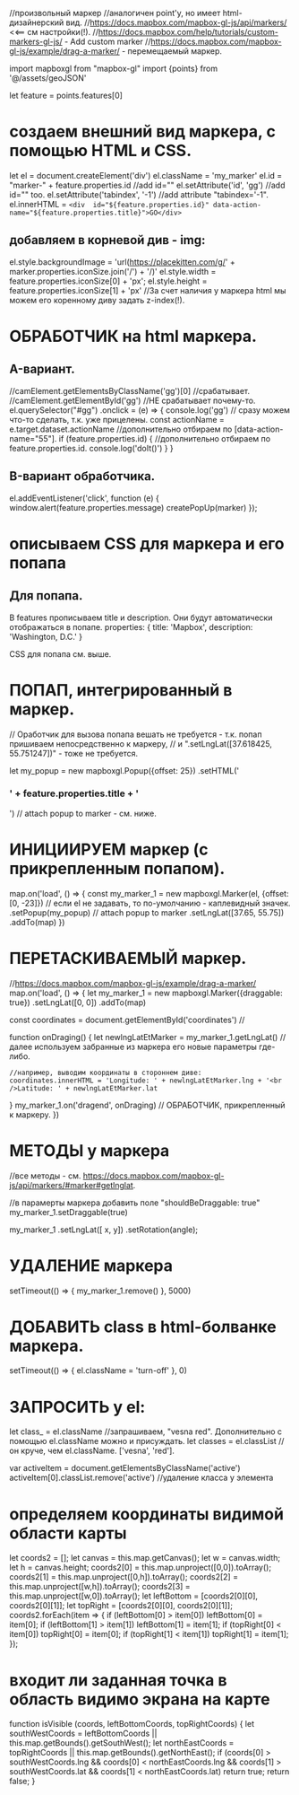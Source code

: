 //произвольный маркер
//аналогичен point'у, но имеет html-дизайнерский вид.
//https://docs.mapbox.com/mapbox-gl-js/api/markers/   <<== см настройки(!).
//https://docs.mapbox.com/help/tutorials/custom-markers-gl-js/  - Add custom marker
//https://docs.mapbox.com/mapbox-gl-js/example/drag-a-marker/ - перемещаемый маркер.

import mapboxgl from "mapbox-gl"
import {points} from '@/assets/geoJSON'

let feature = points.features[0]

# создаем внешний вид маркера, с помощью HTML и CSS.
let el = document.createElement('div')
el.className = 'my_marker'
el.id = "marker-" + feature.properties.id      //add id=""
el.setAttribute('id', 'gg')  //add id="" too.
el.setAttribute('tabindex', '-1')  //add attribute "tabindex='-1".
el.innerHTML = `<div  id="${feature.properties.id}" data-action-name="${feature.properties.title}">GO</div>`

## добавляем в корневой див - img:
el.style.backgroundImage = 'url(https://placekitten.com/g/' + marker.properties.iconSize.join('/') + '/)'
el.style.width = feature.properties.iconSize[0] + 'px';
el.style.height = feature.properties.iconSize[1] + 'px'
//За счет наличия у маркера html мы можем его коренному диву задать z-index(!).


# ОБРАБОТЧИК на html маркера.
## A-вариант.
//camElement.getElementsByClassName('gg')[0]   //срабатывает.
//camElement.getElementById('gg')              //НЕ срабатывает почему-то.
el.querySelector("#gg")
  .onclick = (e) => {
  console.log('gg')   // сразу можем что-то сделать, т.к. уже прицелены.
  const actionName = e.target.dataset.actionName  //дополнительно отбираем по [data-action-name="55"].
  if (feature.properties.id) {                    //дополнительно отбираем по feature.properties.id.
    console.log('doIt()')
  }
}


## B-вариант обработчика.
el.addEventListener('click', function (e) {
  window.alert(feature.properties.message)
  createPopUp(marker)
});







# описываем CSS для маркера и его попапа
<style>
  .my_marker {
  width: 10px;
  height: 20px;
  background: red;
}
.mapboxgl-popup {
  max-width: 200px;
}
.mapboxgl-popup-content {
  text-align: center;
  font-family: 'Open Sans', sans-serif;
}
</style>

## Для попапа.
В features прописываем title и description. Они будут автоматически отображаться в попапе.
properties: {
  title: 'Mapbox',
  description: 'Washington, D.C.'
}

CSS для попапа см. выше.




# ПОПАП, интегрированный в маркер.
// Оработчик для вызова попапа вешать не требуется - т.к. попап пришиваем непосредственно к маркеру,
// и ".setLngLat([37.618425, 55.751247])" - тоже не требуется.

let my_popup = new mapboxgl.Popup({offset: 25})
.setHTML('<h3>' + feature.properties.title + '</h3>')
// attach popup to marker - см. ниже.




# ИНИЦИИРУЕМ маркер (с прикрепленным попапом).
map.on('load', () => {
  const my_marker_1 = new mapboxgl.Marker(el, {offset: [0, -23]})  // если el не задавать, то по-умолчанию - каплевидный значек.
  .setPopup(my_popup)              // attach popup to marker
  .setLngLat([37.65, 55.75])
  .addTo(map)
})




# ПЕРЕТАСКИВАЕМЫЙ маркер.
//https://docs.mapbox.com/mapbox-gl-js/example/drag-a-marker/
map.on('load', () => {
  let my_marker_1 = new mapboxgl.Marker({draggable: true})
  .setLngLat([0, 0])
  .addTo(map)
  
  const coordinates = document.getElementById('coordinates')  //<div id="coordinates" class="coordinates"></div>
  function onDraging() {
    let newlngLatEtMarker = my_marker_1.getLngLat()
    //далее используем забранные из маркера его новые параметры где-либо.
  
    //например, выводим координаты в стороннем диве:
    coordinates.innerHTML = 'Longitude: ' + newlngLatEtMarker.lng + '<br />Latitude: ' + newlngLatEtMarker.lat
  }
  my_marker_1.on('dragend', onDraging)  // ОБРАБОТЧИК, прикрепленный к маркеру.
})





# МЕТОДЫ у маркера
//все методы - см. https://docs.mapbox.com/mapbox-gl-js/api/markers/#marker#getlnglat.

//в парамерты маркера добавить поле "shouldBeDraggable: true"
my_marker_1.setDraggable(true)

my_marker_1
.setLngLat([ x, y])
.setRotation(angle);




# УДАЛЕНИЕ маркера
setTimeout(() => {
  my_marker_1.remove()
}, 5000)




# ДОБАВИТЬ class в html-болванке маркера.
setTimeout(() => {
  el.className = 'turn-off'
}, 0)



# ЗАПРОСИТЬ у el:
let class_ = el.className    //запрашиваем, "vesna red". Дополнительно с помощью el.className можно и присуждать.
let classes = el.classList   //он круче, чем el.className. ['vesna', 'red'].

var activeItem = document.getElementsByClassName('active')
activeItem[0].classList.remove('active')  //удаление класса у элемента




# определяем координаты видимой области карты
let coords2 = [];
let canvas = this.map.getCanvas();
let w = canvas.width;
let h = canvas.height;
coords2[0] = this.map.unproject([0,0]).toArray();
coords2[1] = this.map.unproject([0,h]).toArray();
coords2[2] = this.map.unproject([w,h]).toArray();
coords2[3] = this.map.unproject([w,0]).toArray();
let leftBottom = [coords2[0][0], coords2[0][1]];
let topRight = [coords2[0][0], coords2[0][1]];
coords2.forEach(item => {
  if (leftBottom[0] > item[0]) leftBottom[0] = item[0];
  if (leftBottom[1] > item[1]) leftBottom[1] = item[1];
  if (topRight[0] < item[0]) topRight[0] = item[0];
  if (topRight[1] < item[1]) topRight[1] = item[1];
});


# входит ли заданная точка в область видимо экрана на карте
function isVisible (coords, leftBottomCoords, topRightCoords) {
  let southWestCoords = leftBottomCoords || this.map.getBounds().getSouthWest();
  let northEastCoords = topRightCoords || this.map.getBounds().getNorthEast();
  if (coords[0] > southWestCoords.lng &&
    coords[0] < northEastCoords.lng &&
    coords[1] > southWestCoords.lat &&
    coords[1] < northEastCoords.lat) return true;
  return false;
}

